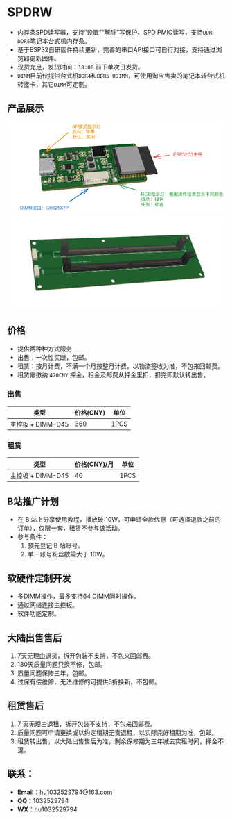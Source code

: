 # SPDRW
- 内存条SPD读写器，支持“设置”“解除”写保护、SPD PMIC读写，支持`DDR-DDR5`笔记本台式机内存条。
- 基于ESP32自研固件持续更新，完善的串口API接口可自行对接，支持通过浏览器更新固件。
- 现货充足，发货时间：`18:00` 前下单次日发货。
- `DIMM`目前仅提供台式机`DDR4`和`DDR5 UDIMM`，可使用淘宝售卖的笔记本转台式机转接卡，其它`DIMM`可定制。


## 产品展示

![主控板](docs/img/spdrw.png)
![DIMM板](docs/img/dimm.png)

## 价格
- 提供两种种方式服务
- 出售：一次性买断，包邮。
- 租赁：按月计费，不满一个月按整月计费，以物流签收为准，不包来回邮费。
- 租赁需缴纳 `420CNY` 押金，租金及邮费从押金里扣，扣完即默认转出售。
 
### 出售

|  类型   | 价格(CNY)  | 单位 |
|  ----  | ----  | ---- |
| 主控板 + DIMM-D45  | 360 | 1PCS |

### 租赁

|  类型   | 价格(CNY)/月  | 单位 |
|  ----  | ----  | ---- |
| 主控板 + DIMM-D45 | 40| 1PCS |

## B站推广计划
- 在 B 站上分享使用教程，播放破 10W，可申请全款优惠（可选择退款之前的订单），仅限一套，租赁不参与该活动。
- 参与条件：
  1. 预先登记 B 站账号。
  2. 单一账号粉丝数需大于 10W。

## 软硬件定制开发

 - 多DIMM操作，最多支持64 DIMM同时操作。
 - 通过网络连接主控板。
 - 软件功能定制。

## 大陆出售售后

 1. 7天无理由退货，拆开包装不支持，不包来回邮费。
 2. 180天质量问题只换不修，包邮。
 3. 质量问题保修三年，包邮。
 4. 过保有偿维修，无法维修的可提供5折换新，不包邮。

## 租赁售后
1. 7 天无理由退租，拆开包装不支持，不包来回邮费。
2. 质量问题可申请更换或以约定租期无责退租，以实际完好租期为准，包邮。
3. 租赁转出售，以大陆出售售后为准，剩余保修期为三年减去实租时间，押金不退。

## 联系：
- **Email**：hu1032529794@163.com
- **QQ**：1032529794
- **WX**：hu1032529794

